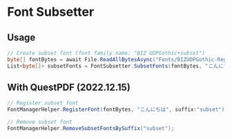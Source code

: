 # Font Subsetter

## Usage

```cs
// Create subset font (font family name: "BIZ UDPGothic+subset")
byte[] fontBytes = await File.ReadAllBytesAsync("Fonts/BIZUDPGothic-Regular.ttf");
List<byte[]> subsetFonts = FontSubsetter.SubsetFonts(fontBytes, "こんにちは", suffix:"subset");
```
## With QuestPDF (2022.12.15)

```cs
// Register subset font
FontManagerHelper.RegisterFont(fontBytes, "こんにちは", suffix:"subset");

// Remove subset font
FontManagerHelper.RemoveSubsetFontsBySuffix("subset");
```



